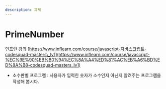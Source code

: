 ```yaml
---
description: 과제
---
```


# PrimeNumber

인프런 강의 [https://www.inflearn.com/course/javascript-자바스크립트-codesquad-masters\_lv1](https://www.inflearn.com/course/javascript-%EC%9E%90%EB%B0%94%EC%8A%A4%ED%81%AC%EB%A6%BD%ED%8A%B8-codesquad-masters_lv1)

* 소수판별 프로그램 : 사용자가 입력한 숫자가 소수인지 아닌지 알려주는 프로그램을 작성해 봅시다. 



